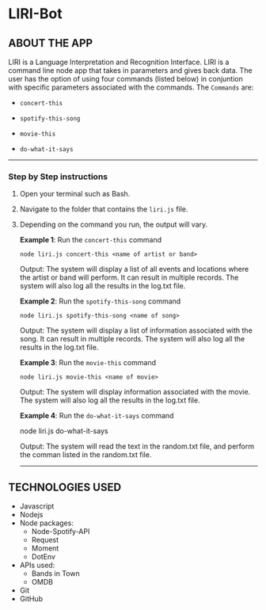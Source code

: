 # LIRI-Bot

## ABOUT THE APP

LIRI is a Language Interpretation and Recognition Interface. LIRI is a command line node app that takes in parameters and gives back data. The user has the option of using four commands (listed below) in conjuntion with specific parameters associated with the commands. The `Commands` are:

- `concert-this`

- `spotify-this-song`

- `movie-this`

- `do-what-it-says`

---

### **Step by Step instructions**

1.  Open your terminal such as Bash.
2.  Navigate to the folder that contains the `liri.js` file.
3.  Depending on the command you run, the output will vary.

    **Example 1**: Run the `concert-this` command

        node liri.js concert-this <name of artist or band>

    Output: The system will display a list of all events and locations where the artist or band will perform. It can result in multiple records. The system will also log all the results in the log.txt file.

    **Example 2**: Run the `spotify-this-song` command

        node liri.js spotify-this-song <name of song>

    Output: The system will display a list of information associated with the song. It can result in multiple records. The system will also log all the results in the log.txt file.

    **Example 3**: Run the `movie-this` command

        node liri.js movie-this <name of movie>

    Output: The system will display information associated with the movie. The system will also log all the results in the log.txt file.

    **Example 4**: Run the `do-what-it-says` command
      
     node liri.js do-what-it-says
      
    Output: The system will read the text in the random.txt file, and perform the comman listed in the random.txt file.

    ***

## TECHNOLOGIES USED

- Javascript
- Nodejs
- Node packages:
  - Node-Spotify-API
  - Request
  - Moment
  - DotEnv
- APIs used:
  - Bands in Town
  - OMDB
- Git
- GitHub
